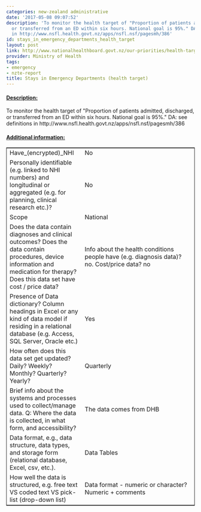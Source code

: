 ```yaml
---
categories: new-zealand administrative
date: '2017-05-08 09:07:52'
description: 'To monitor the health target of "Proportion of patients admitted, discharged,
  or transferred from an ED within six hours. National goal is 95%." DA: see definitions
  in http://www.nsfl.health.govt.nz/apps/nsfl.nsf/pagesmh/386'
id: stays_in_emergency_departments_health_target
layout: post
link: http://www.nationalhealthboard.govt.nz/our-priorities/health-targets
provider: Ministry of Health
tags:
- emergency
- nzte-report
title: Stays in Emergency Departments (health target)
---
```



 <h4> <u>Description:</u> </h4>
To monitor the health target of "Proportion of patients admitted, discharged, or transferred from an ED within six hours. National goal is 95%." DA: see definitions in http://www.nsfl.health.govt.nz/apps/nsfl.nsf/pagesmh/386
 <h4> <u>Additional information:</u> </h4>
 <table style="border: 1px solid">
 <tr> <td width="40%">Have_(encrypted)_NHI</td> <td>No</td> </tr>
 <tr> <td width="40%">Personally identifiable (e.g. linked to NHI numbers) and longitudinal or aggregated (e.g. for planning, clinical research etc.)?</td> <td>No</td> </tr>
 <tr> <td width="40%">Scope</td> <td>National</td> </tr>
 <tr> <td width="40%">Does the data contain diagnoses and clinical outcomes?
Does the data contain procedures, device information and medication for therapy?
Does this data set have cost / price data?</td> <td>Info about the health conditions people have (e.g. diagnosis data)? no. Cost/price data? no</td> </tr>
 <tr> <td width="40%">Presence of Data dictionary? Column headings in Excel or any kind of data model if residing in a relational database (e.g. Access, SQL Server, Oracle etc.) </td> <td>Yes</td> </tr>
 <tr> <td width="40%">How often does this data set get updated? Daily? Weekly? Monthly? Quarterly? Yearly?</td> <td>Quarterly</td> </tr>
 <tr> <td width="40%">Brief info about the systems and processes used to collect/manage data. Q: Where the data is collected, in what form, and accessibility?</td> <td>The data comes from DHB</td> </tr>
 <tr> <td width="40%">Data format, e.g., data structure, data types, and storage form (relational database, Excel, csv, etc.).</td> <td>Data Tables</td> </tr>
 <tr> <td width="40%">How well the data is structured, e.g. free text VS coded text VS pick-list (drop-down list)</td> <td>Data format - numeric or character? Numeric + comments</td> </tr>
 </table>